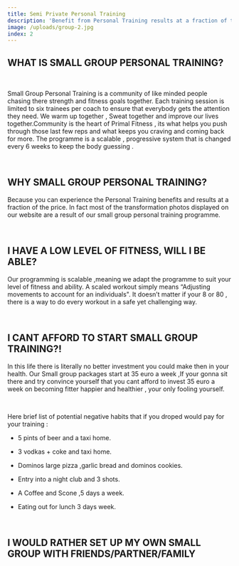 ```yaml
---
title: Semi Private Personal Training
description: 'Benefit from Personal Training results at a fraction of the price , Our packages are between €30 and €40 per week.'
image: /uploads/group-2.jpg
index: 2
---
```



## **WHAT IS SMALL GROUP PERSONAL TRAINING?**

&nbsp;

Small Group Personal Training is a community of like minded people chasing there strength and fitness goals together. Each training session is limited to six trainees per coach to ensure that everybody gets the attention they need. We warm up together , Sweat together and improve our lives together.Community is the heart of Primal Fitness , its what helps you push through those last few reps and what keeps you craving and coming back for more. The programme is a scalable , progressive system that is changed every 6 weeks to keep the body guessing .

&nbsp;

## **WHY SMALL GROUP PERSONAL TRAINING?**

Because you can experience the Personal Training benefits and results at a fraction of the price. In fact most of the transformation photos displayed on our website are a result of our small group personal training programme. &nbsp;

&nbsp;

## **I HAVE A LOW LEVEL OF FITNESS, WILL I BE ABLE?**

Our programming is scalable ,meaning we adapt the programme to suit your level of fitness and ability. A scaled workout simply means “Adjusting movements to account for an individuals". It doesn’t matter if your 8 or 80 , there is a way to do every workout in a safe yet challenging way.

&nbsp;

## **I CANT AFFORD TO START SMALL GROUP TRAINING?!**

In this life there is literally no better investment you could make then in your health. Our Small group packages start at 35 euro a week ,If your gonna sit there and try convince yourself that you cant afford to invest 35 euro a week on becoming fitter happier and healthier , your only fooling yourself.

&nbsp;

Here brief list of potential negative habits that if you droped would pay for your training :

- 5 pints of beer and a taxi home.

- 3 vodkas + coke and taxi home.

- Dominos large pizza ,garlic bread and dominos cookies.

- Entry into a night club and 3 shots.

- A Coffee and Scone ,5 days a week.

- Eating out for lunch 3 days week.

&nbsp;

## **I WOULD RATHER SET UP MY OWN SMALL GROUP WITH FRIENDS/PARTNER/FAMILY**

# &nbsp;